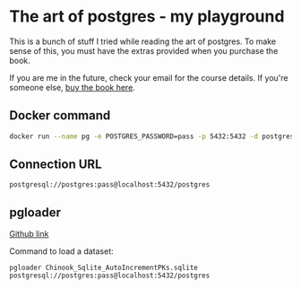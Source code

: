 # The art of postgres - my playground

This is a bunch of stuff I tried while reading the art of postgres. To make
sense of this, you must have the extras provided when you purchase the book.

If you are me in the future, check your email for the course details. If you're
someone else, [buy the book here](https://theartofpostgresql.com/).

## Docker command

```bash
docker run --name pg -e POSTGRES_PASSWORD=pass -p 5432:5432 -d postgres
```

## Connection URL

```
postgresql://postgres:pass@localhost:5432/postgres
```

## pgloader

[Github link](https://github.com/dimitri/pgloader)

Command to load a dataset:

```
pgloader Chinook_Sqlite_AutoIncrementPKs.sqlite postgresql://postgres:pass@localhost:5432/postgres
```
